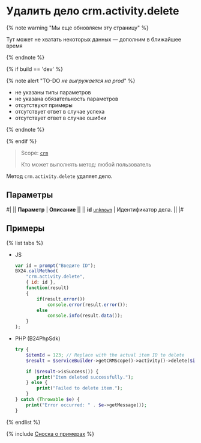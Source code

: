 # Удалить дело crm.activity.delete

{% note warning "Мы еще обновляем эту страницу" %}

Тут может не хватать некоторых данных — дополним в ближайшее время

{% endnote %}

{% if build == 'dev' %}

{% note alert "TO-DO _не выгружается на prod_" %}

- не указаны типы параметров
- не указана обязательность параметров
- отсутствуют примеры
- отсутствует ответ в случае успеха
- отсутствует ответ в случае ошибки

{% endnote %}

{% endif %}

> Scope: [`crm`](../../../scopes/permissions.md)
>
> Кто может выполнять метод: любой пользователь

Метод `crm.activity.delete` удаляет дело.

## Параметры

#|
|| **Параметр** | **Описание** ||
|| **id**
[`unknown`](../../../data-types.md) | Идентификатор дела. ||
|#

## Примеры

{% list tabs %}

- JS
    
    ```js
    var id = prompt("Введите ID");
    BX24.callMethod(
        "crm.activity.delete",
        { id: id },
        function(result)
        {
            if(result.error())
                console.error(result.error());
            else
                console.info(result.data());
        }
    );
    ```

- PHP (B24PhpSdk)

    ```php
    try {
        $itemId = 123; // Replace with the actual item ID to delete
        $result = $serviceBuilder->getCRMScope()->activity()->delete($itemId);

        if ($result->isSuccess()) {
            print("Item deleted successfully.");
        } else {
            print("Failed to delete item.");
        }
    } catch (Throwable $e) {
        print("Error occurred: " . $e->getMessage());
    }
    ```

{% endlist %}

{% include [Сноска о примерах](../../../../_includes/examples.md) %}